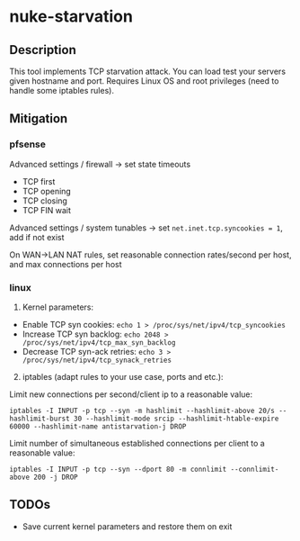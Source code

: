 # nuke-starvation

## Description

This tool implements TCP starvation attack.
You can load test your servers given hostname and port. Requires Linux OS and root privileges (need to handle some iptables rules).

## Mitigation

### pfsense

Advanced settings / firewall -> set state timeouts
 - TCP first
 - TCP opening
 - TCP closing
 - TCP FIN wait

Advanced settings / system tunables -> set `net.inet.tcp.syncookies = 1`, add if not exist

On WAN->LAN NAT rules, set reasonable connection rates/second per host, and max connections per host

### linux

1. Kernel parameters:
 - Enable TCP syn cookies: `echo 1 > /proc/sys/net/ipv4/tcp_syncookies`
 - Increase TCP syn backlog: `echo 2048 > /proc/sys/net/ipv4/tcp_max_syn_backlog`
 - Decrease TCP syn-ack retries: `echo 3 > /proc/sys/net/ipv4/tcp_synack_retries`

2. iptables (adapt rules to your use case, ports and etc.):

Limit new connections per second/client ip to a reasonable value:
```
iptables -I INPUT -p tcp --syn -m hashlimit --hashlimit-above 20/s --hashlimit-burst 30 --hashlimit-mode srcip --hashlimit-htable-expire 60000 --hashlimit-name antistarvation-j DROP
```

Limit number of simultaneous established connections per client to a reasonable value:
```
iptables -I INPUT -p tcp --syn --dport 80 -m connlimit --connlimit-above 200 -j DROP
```

## TODOs

- Save current kernel parameters and restore them on exit
